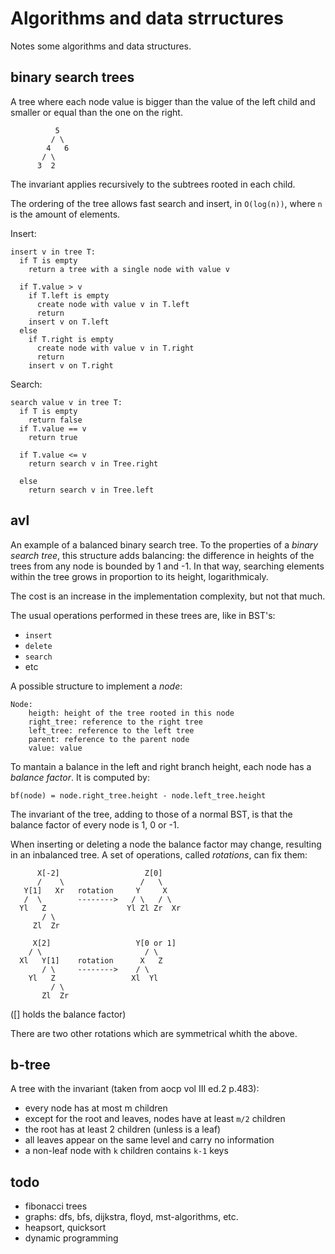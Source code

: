 # Algorithms and data strructures

Notes some algorithms and data structures.


## binary search trees

A tree where each node value is bigger than the value of the left child and smaller or equal than the one on the right.


	          5
	         / \
	        4   6
	       / \
	      3  2

The invariant applies recursively to the subtrees rooted in each child.

The ordering of the tree allows fast search and insert, in `O(log(n))`, where `n` is the amount of elements.

Insert:

	insert v in tree T:
	  if T is empty
	    return a tree with a single node with value v
	
	  if T.value > v
	    if T.left is empty
	      create node with value v in T.left
	      return
	    insert v on T.left
	  else
	    if T.right is empty
	      create node with value v in T.right
	      return
	    insert v on T.right

Search:

	search value v in tree T:
	  if T is empty
	    return false
	  if T.value == v
	    return true
	
	  if T.value <= v
	    return search v in Tree.right
	
	  else
	    return search v in Tree.left


## avl

An example of a balanced binary search tree. To the properties of a _binary search tree_, this structure adds balancing: the difference in heights of the trees from any node is bounded by 1 and -1. In that way, searching elements within the tree grows in proportion to its height, logarithmicaly.

The cost is an increase in the implementation complexity, but not that much.

The usual operations performed in these trees are, like in BST's:

- `insert`
- `delete`
- `search`
- etc

A possible structure to implement a _node_:

	Node:
	    heigth: height of the tree rooted in this node
	    right_tree: reference to the right tree
	    left_tree: reference to the left tree
	    parent: reference to the parent node
	    value: value

To mantain a balance in the left and right branch height, each node has a _balance factor_. It is computed by:

	bf(node) = node.right_tree.height - node.left_tree.height

The invariant of the tree, adding to those of a normal BST, is that the balance factor of every node is 1, 0 or -1.

When inserting or deleting a node the balance factor may change, resulting in an inbalanced tree. A set of operations, called _rotations_, can fix them:


	
	      X[-2]                   Z[0]
	      /    \                 /   \ 
	   Y[1]   Xr   rotation     Y     X
	   /  \        -------->   / \   / \
	  Yl   Z                  Yl Zl Zr  Xr
	       / \
	     Zl  Zr
	
	     X[2]                   Y[0 or 1]
	    / \                       / \
	  Xl   Y[1]    rotation      X   Z
	       / \     -------->    / \
	    Yl   Z                 Xl  Yl
	         / \
	       Zl  Zr


([] holds the balance factor)

There are two other rotations which are symmetrical whith the above.


## b-tree

A tree with the invariant (taken from aocp vol III ed.2 p.483):

- every node has at most m children
- except for the root and leaves, nodes have at least `m/2` children
- the root has at least 2 children (unless is a leaf)
- all leaves appear on the same level and carry no information
- a non-leaf node with `k` children contains `k-1` keys

## todo


- fibonacci trees
- graphs: dfs, bfs, dijkstra, floyd, mst-algorithms, etc.
- heapsort, quicksort
- dynamic programming
